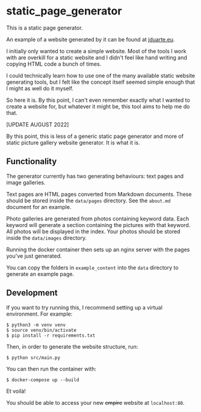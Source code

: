 # static_page_generator

This is a static page generator.

An example of a website generated by it can be found at [jduarte.eu](https://jduarte.eu).

I initially only wanted to create a simple website. Most of the tools I work with are overkill for a static website and I didn't feel like hand writing and copying HTML code a bunch of times.

I could technically learn how to use one of the many available static website generating tools, but I felt like the concept itself seemed simple enough that I might as well do it myself.

So here it is. By this point, I can't even remember exactly what I wanted to create a website for, but whatever it might be, this tool aims to help me do that.

[UPDATE AUGUST 2022]

By this point, this is less of a generic static page generator and more of static picture gallery website generator. It is what it is.

## Functionality

The generator currently has two generating behaviours: text pages and image galleries.

Text pages are HTML pages converted from Markdown documents. These should be stored inside the `data/pages` directory. See the `about.md` document for an example.

Photo galleries are generated from photos containing keyword data. Each keyword will generate a section containing the pictures with that keyword. All photos will be displayed in the index. Your photos should be stored inside the `data/images` directory.

Running the docker container then sets up an nginx server with the pages you've just generated.

You can copy the folders in `example_content` into the `data` directory to generate an example page.

## Development

If you want to try running this, I recommend setting up a virtual environment. For example:

```
$ python3 -m venv venv
$ source venv/bin/activate
$ pip install -r requirements.txt
```

Then, in order to generate the website structure, run:

```
$ python src/main.py
```

You can then run the container with:

```
$ docker-compose up --build
```

Et voilà!

You should be able to access your new ~~empire~~ website at `localhost:80`.
